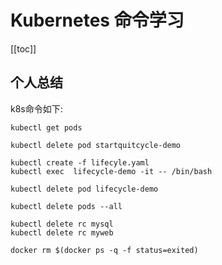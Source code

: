 
#  Kubernetes 命令学习

[[toc]]

## 个人总结

k8s命令如下:

```
kubectl get pods

kubectl delete pod startquitcycle-demo

kubectl create -f lifecyle.yaml
kubectl exec  lifecycle-demo -it -- /bin/bash

kubectl delete pod lifecycle-demo

kubectl delete pods --all

kubectl delete rc mysql
kubectl delete rc myweb

docker rm $(docker ps -q -f status=exited)
```
